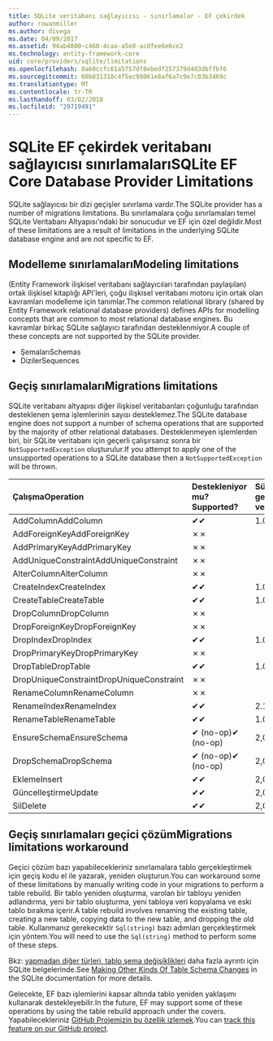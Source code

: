 ```yaml
---
title: SQLite veritabanı sağlayıcısı - sınırlamalar - EF çekirdek
author: rowanmiller
ms.author: divega
ms.date: 04/09/2017
ms.assetid: 94ab4800-c460-4caa-a5e8-acdfee6e6ce2
ms.technology: entity-framework-core
uid: core/providers/sqlite/limitations
ms.openlocfilehash: 8a60ccfc61a5757df8ebedf257379d4d3dbffbf6
ms.sourcegitcommit: 60b831318c4f5ec99061e8af6a7c9e7c03b3469c
ms.translationtype: MT
ms.contentlocale: tr-TR
ms.lasthandoff: 03/02/2018
ms.locfileid: "29719491"
---
```

# <a name="sqlite-ef-core-database-provider-limitations"></a><span data-ttu-id="a826f-102">SQLite EF çekirdek veritabanı sağlayıcısı sınırlamaları</span><span class="sxs-lookup"><span data-stu-id="a826f-102">SQLite EF Core Database Provider Limitations</span></span>

<span data-ttu-id="a826f-103">SQLite sağlayıcısı bir dizi geçişler sınırlama vardır.</span><span class="sxs-lookup"><span data-stu-id="a826f-103">The SQLite provider has a number of migrations limitations.</span></span> <span data-ttu-id="a826f-104">Bu sınırlamalara çoğu sınırlamaları temel SQLite Veritabanı Altyapısı'ndaki bir sonucudur ve EF için özel değildir.</span><span class="sxs-lookup"><span data-stu-id="a826f-104">Most of these limitations are a result of limitations in the underlying SQLite database engine and are not specific to EF.</span></span>

## <a name="modeling-limitations"></a><span data-ttu-id="a826f-105">Modelleme sınırlamaları</span><span class="sxs-lookup"><span data-stu-id="a826f-105">Modeling limitations</span></span>

<span data-ttu-id="a826f-106">(Entity Framework ilişkisel veritabanı sağlayıcıları tarafından paylaşılan) ortak ilişkisel kitaplığı API'leri, çoğu ilişkisel veritabanı motoru için ortak olan kavramları modelleme için tanımlar.</span><span class="sxs-lookup"><span data-stu-id="a826f-106">The common relational library (shared by Entity Framework relational database providers) defines APIs for modelling concepts that are common to most relational database engines.</span></span> <span data-ttu-id="a826f-107">Bu kavramlar birkaç SQLite sağlayıcı tarafından desteklenmiyor.</span><span class="sxs-lookup"><span data-stu-id="a826f-107">A couple of these concepts are not supported by the SQLite provider.</span></span>

* <span data-ttu-id="a826f-108">Şemaları</span><span class="sxs-lookup"><span data-stu-id="a826f-108">Schemas</span></span>
* <span data-ttu-id="a826f-109">Diziler</span><span class="sxs-lookup"><span data-stu-id="a826f-109">Sequences</span></span>

## <a name="migrations-limitations"></a><span data-ttu-id="a826f-110">Geçiş sınırlamaları</span><span class="sxs-lookup"><span data-stu-id="a826f-110">Migrations limitations</span></span>

<span data-ttu-id="a826f-111">SQLite veritabanı altyapısı diğer ilişkisel veritabanları çoğunluğu tarafından desteklenen şema işlemlerinin sayısı desteklemez.</span><span class="sxs-lookup"><span data-stu-id="a826f-111">The SQLite database engine does not support a number of schema operations that are supported by the majority of other relational databases.</span></span> <span data-ttu-id="a826f-112">Desteklenmeyen işlemlerden biri, bir SQLite veritabanı için geçerli çalışırsanız sonra bir `NotSupportedException` oluşturulur.</span><span class="sxs-lookup"><span data-stu-id="a826f-112">If you attempt to apply one of the unsupported operations to a SQLite database then a `NotSupportedException` will be thrown.</span></span>

| <span data-ttu-id="a826f-113">Çalışma</span><span class="sxs-lookup"><span data-stu-id="a826f-113">Operation</span></span>            | <span data-ttu-id="a826f-114">Destekleniyor mu?</span><span class="sxs-lookup"><span data-stu-id="a826f-114">Supported?</span></span> | <span data-ttu-id="a826f-115">Sürümünü gerektirir</span><span class="sxs-lookup"><span data-stu-id="a826f-115">Requires version</span></span> |
|:---------------------|:-----------|:-----------------|
| <span data-ttu-id="a826f-116">AddColumn</span><span class="sxs-lookup"><span data-stu-id="a826f-116">AddColumn</span></span>            | <span data-ttu-id="a826f-117">✔</span><span class="sxs-lookup"><span data-stu-id="a826f-117">✔</span></span>          | <span data-ttu-id="a826f-118">1.0</span><span class="sxs-lookup"><span data-stu-id="a826f-118">1.0</span></span>              |
| <span data-ttu-id="a826f-119">AddForeignKey</span><span class="sxs-lookup"><span data-stu-id="a826f-119">AddForeignKey</span></span>        | <span data-ttu-id="a826f-120">✗</span><span class="sxs-lookup"><span data-stu-id="a826f-120">✗</span></span>          |                  |
| <span data-ttu-id="a826f-121">AddPrimaryKey</span><span class="sxs-lookup"><span data-stu-id="a826f-121">AddPrimaryKey</span></span>        | <span data-ttu-id="a826f-122">✗</span><span class="sxs-lookup"><span data-stu-id="a826f-122">✗</span></span>          |                  |
| <span data-ttu-id="a826f-123">AddUniqueConstraint</span><span class="sxs-lookup"><span data-stu-id="a826f-123">AddUniqueConstraint</span></span>  | <span data-ttu-id="a826f-124">✗</span><span class="sxs-lookup"><span data-stu-id="a826f-124">✗</span></span>          |                  |
| <span data-ttu-id="a826f-125">AlterColumn</span><span class="sxs-lookup"><span data-stu-id="a826f-125">AlterColumn</span></span>          | <span data-ttu-id="a826f-126">✗</span><span class="sxs-lookup"><span data-stu-id="a826f-126">✗</span></span>          |                  |
| <span data-ttu-id="a826f-127">CreateIndex</span><span class="sxs-lookup"><span data-stu-id="a826f-127">CreateIndex</span></span>          | <span data-ttu-id="a826f-128">✔</span><span class="sxs-lookup"><span data-stu-id="a826f-128">✔</span></span>          | <span data-ttu-id="a826f-129">1.0</span><span class="sxs-lookup"><span data-stu-id="a826f-129">1.0</span></span>              |
| <span data-ttu-id="a826f-130">CreateTable</span><span class="sxs-lookup"><span data-stu-id="a826f-130">CreateTable</span></span>          | <span data-ttu-id="a826f-131">✔</span><span class="sxs-lookup"><span data-stu-id="a826f-131">✔</span></span>          | <span data-ttu-id="a826f-132">1.0</span><span class="sxs-lookup"><span data-stu-id="a826f-132">1.0</span></span>              |
| <span data-ttu-id="a826f-133">DropColumn</span><span class="sxs-lookup"><span data-stu-id="a826f-133">DropColumn</span></span>           | <span data-ttu-id="a826f-134">✗</span><span class="sxs-lookup"><span data-stu-id="a826f-134">✗</span></span>          |                  |
| <span data-ttu-id="a826f-135">DropForeignKey</span><span class="sxs-lookup"><span data-stu-id="a826f-135">DropForeignKey</span></span>       | <span data-ttu-id="a826f-136">✗</span><span class="sxs-lookup"><span data-stu-id="a826f-136">✗</span></span>          |                  |
| <span data-ttu-id="a826f-137">DropIndex</span><span class="sxs-lookup"><span data-stu-id="a826f-137">DropIndex</span></span>            | <span data-ttu-id="a826f-138">✔</span><span class="sxs-lookup"><span data-stu-id="a826f-138">✔</span></span>          | <span data-ttu-id="a826f-139">1.0</span><span class="sxs-lookup"><span data-stu-id="a826f-139">1.0</span></span>              |
| <span data-ttu-id="a826f-140">DropPrimaryKey</span><span class="sxs-lookup"><span data-stu-id="a826f-140">DropPrimaryKey</span></span>       | <span data-ttu-id="a826f-141">✗</span><span class="sxs-lookup"><span data-stu-id="a826f-141">✗</span></span>          |                  |
| <span data-ttu-id="a826f-142">DropTable</span><span class="sxs-lookup"><span data-stu-id="a826f-142">DropTable</span></span>            | <span data-ttu-id="a826f-143">✔</span><span class="sxs-lookup"><span data-stu-id="a826f-143">✔</span></span>          | <span data-ttu-id="a826f-144">1.0</span><span class="sxs-lookup"><span data-stu-id="a826f-144">1.0</span></span>              |
| <span data-ttu-id="a826f-145">DropUniqueConstraint</span><span class="sxs-lookup"><span data-stu-id="a826f-145">DropUniqueConstraint</span></span> | <span data-ttu-id="a826f-146">✗</span><span class="sxs-lookup"><span data-stu-id="a826f-146">✗</span></span>          |                  |
| <span data-ttu-id="a826f-147">RenameColumn</span><span class="sxs-lookup"><span data-stu-id="a826f-147">RenameColumn</span></span>         | <span data-ttu-id="a826f-148">✗</span><span class="sxs-lookup"><span data-stu-id="a826f-148">✗</span></span>          |                  |
| <span data-ttu-id="a826f-149">RenameIndex</span><span class="sxs-lookup"><span data-stu-id="a826f-149">RenameIndex</span></span>          | <span data-ttu-id="a826f-150">✔</span><span class="sxs-lookup"><span data-stu-id="a826f-150">✔</span></span>          | <span data-ttu-id="a826f-151">2.1</span><span class="sxs-lookup"><span data-stu-id="a826f-151">2.1</span></span>              |
| <span data-ttu-id="a826f-152">RenameTable</span><span class="sxs-lookup"><span data-stu-id="a826f-152">RenameTable</span></span>          | <span data-ttu-id="a826f-153">✔</span><span class="sxs-lookup"><span data-stu-id="a826f-153">✔</span></span>          | <span data-ttu-id="a826f-154">1.0</span><span class="sxs-lookup"><span data-stu-id="a826f-154">1.0</span></span>              |
| <span data-ttu-id="a826f-155">EnsureSchema</span><span class="sxs-lookup"><span data-stu-id="a826f-155">EnsureSchema</span></span>         | <span data-ttu-id="a826f-156">✔ (no-op)</span><span class="sxs-lookup"><span data-stu-id="a826f-156">✔ (no-op)</span></span>  | <span data-ttu-id="a826f-157">2,0</span><span class="sxs-lookup"><span data-stu-id="a826f-157">2.0</span></span>              |
| <span data-ttu-id="a826f-158">DropSchema</span><span class="sxs-lookup"><span data-stu-id="a826f-158">DropSchema</span></span>           | <span data-ttu-id="a826f-159">✔ (no-op)</span><span class="sxs-lookup"><span data-stu-id="a826f-159">✔ (no-op)</span></span>  | <span data-ttu-id="a826f-160">2,0</span><span class="sxs-lookup"><span data-stu-id="a826f-160">2.0</span></span>              |
| <span data-ttu-id="a826f-161">Ekleme</span><span class="sxs-lookup"><span data-stu-id="a826f-161">Insert</span></span>               | <span data-ttu-id="a826f-162">✔</span><span class="sxs-lookup"><span data-stu-id="a826f-162">✔</span></span>          | <span data-ttu-id="a826f-163">2,0</span><span class="sxs-lookup"><span data-stu-id="a826f-163">2.0</span></span>              |
| <span data-ttu-id="a826f-164">Güncelleştirme</span><span class="sxs-lookup"><span data-stu-id="a826f-164">Update</span></span>               | <span data-ttu-id="a826f-165">✔</span><span class="sxs-lookup"><span data-stu-id="a826f-165">✔</span></span>          | <span data-ttu-id="a826f-166">2,0</span><span class="sxs-lookup"><span data-stu-id="a826f-166">2.0</span></span>              |
| <span data-ttu-id="a826f-167">Sil</span><span class="sxs-lookup"><span data-stu-id="a826f-167">Delete</span></span>               | <span data-ttu-id="a826f-168">✔</span><span class="sxs-lookup"><span data-stu-id="a826f-168">✔</span></span>          | <span data-ttu-id="a826f-169">2,0</span><span class="sxs-lookup"><span data-stu-id="a826f-169">2.0</span></span>              |

## <a name="migrations-limitations-workaround"></a><span data-ttu-id="a826f-170">Geçiş sınırlamaları geçici çözüm</span><span class="sxs-lookup"><span data-stu-id="a826f-170">Migrations limitations workaround</span></span>

<span data-ttu-id="a826f-171">Geçici çözüm bazı yapabilecekleriniz sınırlamalara tablo gerçekleştirmek için geçiş kodu el ile yazarak, yeniden oluşturun.</span><span class="sxs-lookup"><span data-stu-id="a826f-171">You can workaround some of these limitations by manually writing code in your migrations to perform a table rebuild.</span></span> <span data-ttu-id="a826f-172">Bir tablo yeniden oluşturma, varolan bir tabloyu yeniden adlandırma, yeni bir tablo oluşturma, yeni tabloya veri kopyalama ve eski tablo bırakma içerir.</span><span class="sxs-lookup"><span data-stu-id="a826f-172">A table rebuild involves renaming the existing table, creating a new table, copying data to the new table, and dropping the old table.</span></span> <span data-ttu-id="a826f-173">Kullanmanız gerekecektir `Sql(string)` bazı adımları gerçekleştirmek için yöntem.</span><span class="sxs-lookup"><span data-stu-id="a826f-173">You will need to use the `Sql(string)` method to perform some of these steps.</span></span>

<span data-ttu-id="a826f-174">Bkz: [yapmadan diğer türleri, tablo şema değişiklikleri](http://sqlite.org/lang_altertable.html#otheralter) daha fazla ayrıntı için SQLite belgelerinde.</span><span class="sxs-lookup"><span data-stu-id="a826f-174">See [Making Other Kinds Of Table Schema Changes](http://sqlite.org/lang_altertable.html#otheralter) in the SQLite documentation for more details.</span></span>

<span data-ttu-id="a826f-175">Gelecekte, EF bazı işlemlerini kapsar altında tablo yeniden yaklaşımı kullanarak destekleyebilir.</span><span class="sxs-lookup"><span data-stu-id="a826f-175">In the future, EF may support some of these operations by using the table rebuild approach under the covers.</span></span> <span data-ttu-id="a826f-176">Yapabilecekleriniz [GitHub Projemizin bu özellik izlemek](https://github.com/aspnet/EntityFrameworkCore/issues/329).</span><span class="sxs-lookup"><span data-stu-id="a826f-176">You can [track this feature on our GitHub project](https://github.com/aspnet/EntityFrameworkCore/issues/329).</span></span>
